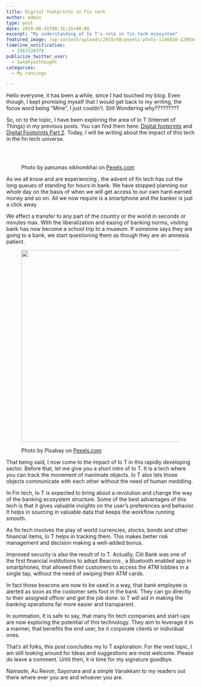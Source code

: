```yaml
---
title: Digital footprints in Fin tech
author: admin
type: post
date: 2019-08-31T08:16:15+00:00
excerpt: "My understanding of Io T's role in fin tech ecosystem"
featured_image: /wp-content/uploads/2019/08/pexels-photo-1148820-1200x801.jpeg
timeline_notification:
  - 1567239378
publicize_twitter_user:
  - Sandhyasthought
categories:
  - My rantings

---
```

<p class="has-text-color has-black-color has-drop-cap">
  Hello everyone, it has been a while, since I had touched my blog. Even though, I kept promising myself that I would get back to my writing, the focus word being &#8220;Mine&#8221;, I just couldn&#8217;t. Still Wondering why?????????
</p>

<p class="has-text-color has-black-color">
  So, on to the topic, I have been exploring the area of Io T (Internet of Things) in my previous posts. You can find them here: <a href="https://sandhyasthoughtsblog.wordpress.com/2019/07/27/digital-footprints/">Digital footprints</a> and <a href="https://sandhyasthoughtsblog.wordpress.com/2019/08/06/digital-footprints-part-2/">Digital Footprints Part 2</a>. Today, I will be writing about the impact of this tech in the fin tech universe.
</p>

&nbsp;<figure class="wp-block-image size-large">

<img class="wp-image-513" src="/wp-content/uploads/2019/08/pexels-photo-1148820.jpeg?w=1024" alt="" srcset="/wp-content/uploads/2019/08/pexels-photo-1148820.jpeg 1880w, /wp-content/uploads/2019/08/pexels-photo-1148820-300x200.jpeg 300w, /wp-content/uploads/2019/08/pexels-photo-1148820-1024x684.jpeg 1024w, /wp-content/uploads/2019/08/pexels-photo-1148820-768x513.jpeg 768w, /wp-content/uploads/2019/08/pexels-photo-1148820-1536x1025.jpeg 1536w, /wp-content/uploads/2019/08/pexels-photo-1148820-1200x801.jpeg 1200w" sizes="(max-width: 1880px) 100vw, 1880px" /><figcaption>Photo by panumas nikhomkhai on <a href="https://www.pexels.com/photo/bandwidth-close-up-computer-connection-1148820/" rel="nofollow">Pexels.com</a></figcaption></figure> 

<p class="has-text-color has-black-color">
  As we all know and are experiencing , the advent of fin tech has cut the long queues of standing for hours in bank. We have stopped planning our whole day on the basis of when we will get access to our own hard-earned money and so on. All we now require is a smartphone and the banker is just a click away.
</p>

<p class="has-text-color has-drop-cap has-black-color">
  We effect a transfer to any part of the country or the world in seconds or minutes max. With the liberalization and easing of banking norms, visiting bank has now become a school trip to a museum. If someone says they are going to a bank, we start questioning them as though they are an amnesia patient.
</p><figure class="wp-block-image size-large is-resized">

<img class="wp-image-514" src="/wp-content/uploads/2019/08/pexels-photo-210600.jpeg?w=1024" alt="" width="512" height="512" srcset="/wp-content/uploads/2019/08/pexels-photo-210600.jpeg 1300w, /wp-content/uploads/2019/08/pexels-photo-210600-300x300.jpeg 300w, /wp-content/uploads/2019/08/pexels-photo-210600-1024x1024.jpeg 1024w, /wp-content/uploads/2019/08/pexels-photo-210600-150x150.jpeg 150w, /wp-content/uploads/2019/08/pexels-photo-210600-768x768.jpeg 768w, /wp-content/uploads/2019/08/pexels-photo-210600-1200x1200.jpeg 1200w" sizes="(max-width: 512px) 100vw, 512px" /><figcaption>Photo by Pixabay on <a href="https://www.pexels.com/photo/antique-bills-business-cash-210600/" rel="nofollow">Pexels.com</a></figcaption></figure> 

<p class="has-text-color has-black-color">
  That being said, I now come to the impact of Io T in this rapidly developing sector. Before that, let me give you a short intro of Io T. It is a tech where you can track the movement of inanimate objects. Io T also lets those objects communicate with each other without the need of human meddling.
</p>

<p class="has-text-color has-black-color">
  In Fin tech, Io T is expected to bring about a revolution and change the way of the banking ecosystem structure. Some of the best advantages of this tech is that it gives valuable insights on the user&#8217;s preferences and behavior. It helps in sourcing in valuable data that keeps the workflow running smooth.
</p>

<p class="has-text-color has-black-color">
  As fin tech involves the play of world currencies, stocks, bonds and other financial items, Io T helps in tracking them. This makes better risk management and decision making a well-added bonus.
</p>

<p class="has-text-color has-black-color">
  Improved security is also the result of Io T. Actually, Citi Bank was one of the first financial institutions to adopt Beacons , a Bluetooth enabled app in smartphones, that allowed their customers to access the ATM lobbies in a single tap, without the need of swiping their ATM cards.
</p>

<p class="has-text-color has-black-color">
  In fact those beacons are now to be used in a way, that bank employee is alerted as soon as the customer sets foot in the bank. They can go directly to their assigned officer and get the job done. Io T will aid in making the banking operations far more easier and transparent.
</p>

<p class="has-text-color has-drop-cap has-black-color">
  In summation, It is safe to say, that many fin tech companies and start-ups are now exploring the potential of this technology. They aim to leverage it in a manner, that benefits the end user, be it corporate clients or individual ones.
</p>

<p class="has-text-color has-black-color">
  That&#8217;s all folks, this post concludes my Io T exploration. For the next topic, I am still looking around for Ideas and suggestions are most welcome. Please do leave a comment. Until then, it is time for my signature goodbye.
</p>

<p class="has-text-color has-black-color">
  Namaste, Au Revoir, Sayonara and a simple Vanakkam to my readers out there where ever you are and whoever you are.
</p>